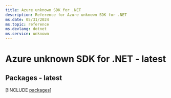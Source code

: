 ```yaml
---
title: Azure unknown SDK for .NET
description: Reference for Azure unknown SDK for .NET
ms.date: 05/31/2024
ms.topic: reference
ms.devlang: dotnet
ms.service: unknown
---
```

# Azure unknown SDK for .NET - latest
## Packages - latest
[!INCLUDE [packages](unknown-index.md)]
